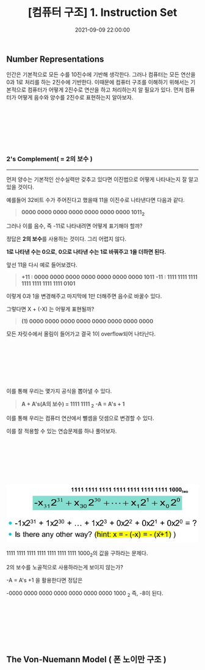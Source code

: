 ﻿---
title: "[컴퓨터 구조] 1. Instruction Set"
date: 2021-09-09 22:00:00
categories:
- Computer Architecture
tags:
- Number representations
- The Von-Neumann Model
- Instruction
- Instruction Set Architecture
---

## Number Representations
인간은 기본적으로 모든 수를 10진수에 기반해 생각한다. 그러나 컴퓨터는 모든 연산을 0과 1로 처리를 하는 2진수에 기반한다. 이때문에 컴퓨터 구조를 이해하기 위해서는 기본적으로 컴퓨터가 어떻게 2진수로 연산을 하고 처리하는지 알 필요가 있다. 먼저 컴퓨터가 어떻게 음수와 양수를 2진수로 표현하는지 알아보자.

<br><br><br><br><br><br>

### 2's Complement( = 2의 보수 )
<hr>
먼저 양수는 기본적인 산수실력만 갖추고 있다면 이진법으로 어떻게 나타내는지 잘 알고 있을 것이다.

예를들어 32비트 수가 주어진다고 했을때 11을 이진수로 나타낸다면 다음과 같다.

> **0000 0000 0000 0000 0000 0000 0000 1011<sub>2</sub>**

그러나 이를 음수, 즉 -11로 나타내려면 어떻게 표기해야 할까?

정답은 **2의 보수**를 사용하는 것이다. 그리 어렵지 않다.

**1로 나타낸 수는 0으로**, **0으로 나타낸 수는 1로 바꿔주고** **1을 더하면 된다.**

앞선 11을 다시 예로 들어보겠다.

> **+11 : 0000 0000 0000 0000 0000 0000 0000 1011**
> **-11 : 1111 1111 1111 1111 1111 1111 1111 0101**

이렇게 0과 1을 변경해주고 마지막에 1만 더해주면 음수로 바꿀수 있다.

그렇다면 X + (-X) 는 어떻게 표현될까?

> **(1) 0000 0000 0000 0000 0000 0000 0000 0000**

모든 자릿수에서 올림이 들어가고 결국 1이 overflow되어 나타난다.

<br><br><br><br><br><br>

이를 통해 우리는 몇가지 공식을 뽑아낼 수 있다.

> **A + A's(A의 보수) = 1111 1111 <sub>2</sub>**
>**-A = A's + 1**

이를 통해 우리는 컴퓨터 연산에서 뺄셈을 덧셈으로 변경할 수 있다.

이를 잘 적용할 수 있는 연습문제를 하나 풀어보자.

<br><br><br><br><br><br>

<p align="center">
<img src="https://github.com/idkim97/idkim97.github.io/blob/master/img/2's.jpg?raw=true">
</p>

1111 1111 1111 1111 1111 1111 1111 1000<sub>2</sub>의 값을 구하라는 문제다.

2의 보수를 노골적으로 사용하라는게 보이지 않는가?

-A = A's +1 을 활용한다면 정답은

 -0000 0000 0000 0000 0000 0000 0000 1000 <sub>2</sub> 즉, -8이 된다.

<br><br><br><br><br><br>

## The Von-Nuemann Model ( 폰 노이만 구조 )

